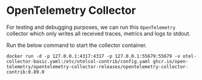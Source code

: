 # OpenTelemetry Collector

For testing and debugging purposes, we can run this `OpenTelemetry` collector which only writes all received
traces, metrics and logs to stdout.

Run the below command to start the collector container.

```shell
docker run -d -p 127.0.0.1:4317:4317 -p 127.0.0.1:55679:55679 -v otel-collector-basic.yaml:/etc/otelcol-contrib/config.yaml ghcr.io/open-telemetry/opentelemetry-collector-releases/opentelemetry-collector-contrib:0.89.0
```